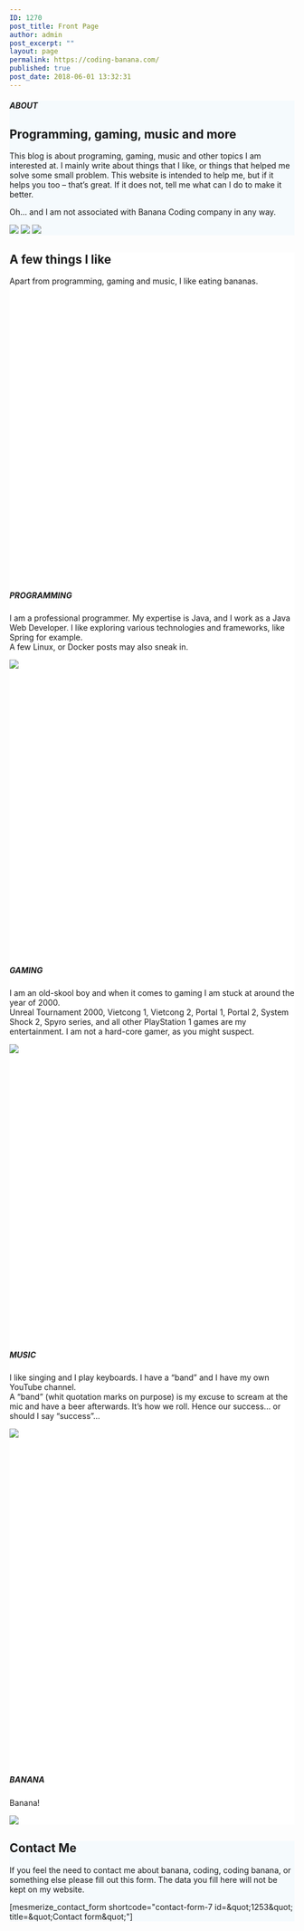 ```yaml
---
ID: 1270
post_title: Front Page
author: admin
post_excerpt: ""
layout: page
permalink: https://coding-banana.com/
published: true
post_date: 2018-06-01 13:32:31
---
```

<div  id="about-1" style="background-color: #f5fafd;" data-label="About" data-id="about-1" data-export-id="about-1" data-category="about" class="about-1 content-section content-section-spacing"> <div  class="gridContainer"> <div  class="row text-center"> <div  class="section-title-col" data-type="column"> <h5  class="">ABOUT</h5> <h2  class="">Programming, gaming, music and more</h2> <p  class="lead">This blog is about programing, gaming, music and other topics I am interested at. I mainly write about things that I like, or things that helped me solve some small problem. This website is intended to help me, but if it helps you too – that’s great. If it does not, tell me what can I do to make it better. &nbsp;
</p>  <p  class="">Oh... and I am not associated with Banana Coding company in any way.</p></div> </div> <div  class="row"> <div  class="col-xs bottom-xs flexbox image-group-bottom-3-img space-bottom-xs center-xs"> <img  class="left-img shadow-large-black" data-size="500x300" src="https://coding-banana.com/wp-content/uploads/2018/06/cropped-gaming-2.png" scale="0"> <img  class="center-img shadow-large-black" data-size="500x300" src="https://coding-banana.com/wp-content/uploads/2018/06/cropped-coding.jpg" scale="0"> <img  class="right-img shadow-large-black" data-size="500x300" src="https://coding-banana.com/wp-content/uploads/2018/06/cropped-music.png" scale="0"> </div> </div> </div> </div><div  id="features-3" style="background-color: #ffffff;" data-label="Features" data-id="features-12-card-bordered" data-export-id="features-12-card-bordered" data-category="features" class="features-12-card-bordered content-section content-section-spacing "> <div  class="gridContainer"> <div  class="row text-center"> <div  class="section-title-col" data-type="column"> <h2  class=""> A few things I like</h2> <p  class="lead"> Apart from programming, gaming and music, I like eating bananas.</p> </div> </div> <div  class="row spaced-cols" data-type="row"> <div  class="col-sm-6"> <div  class="card row-card bordered y-move"> <div  class="row"> <div  class="col-sm-fit icon-column"> <svg  class="svg-inline--fa fa-connectdevelop fa-w-16 icon round bordered color2" aria-hidden="true" data-prefix="fa" data-icon="connectdevelop" role="img" xmlns="http://www.w3.org/2000/svg" viewBox="0 0 512 512" data-fa-i2svg=""></svg><!-- <i                                    class="fa icon fa-connectdevelop round bordered color2"> </i> --> </div> <div  class="col-sm" data-type="column"> <h5  class="color2"> PROGRAMMING</h5> <p  class=""> I am a professional programmer. My expertise is Java, and I work as a Java Web Developer. I like exploring various technologies and frameworks, like Spring for example.
<br >A few Linux, or Docker posts may also sneak in.&nbsp;</p> <img  class="custom-image" src="https://coding-banana.com/wp-content/uploads/2018/06/cropped-coding-1.jpg" scale="0"></div> </div> </div> </div> <div  class="col-sm-6"> <div  class="card row-card bordered y-move"> <div  class="row"> <div  class="col-sm-fit icon-column"> <svg  class="svg-inline--fa fa-codepen fa-w-16 icon round bordered color2" aria-hidden="true" data-prefix="fa" data-icon="codepen" role="img" xmlns="http://www.w3.org/2000/svg" viewBox="0 0 512 512" data-fa-i2svg=""></svg><!-- <i                                    class="fa icon fa-codepen round bordered color2"> </i> --> </div> <div  class="col-sm" data-type="column"> <h5  class="color2"> GAMING</h5> <p  class=""> I am an old-skool boy and when it comes to gaming I am stuck at around the year of 2000.
<br >Unreal Tournament 2000, Vietcong 1, Vietcong 2, Portal 1, Portal 2, System Shock 2, Spyro series, and all other PlayStation 1 games are my entertainment. I am not a hard-core gamer, as you might suspect.</p> <img  class="custom-image" src="https://coding-banana.com/wp-content/uploads/2018/06/cropped-gaming-3.png" scale="0"></div> </div> </div> </div> <div  class="col-sm-6"> <div  class="card row-card bordered y-move"> <div  class="row"> <div  class="col-sm-fit icon-column"> <svg  class="svg-inline--fa fa-cube fa-w-16 icon round bordered color2" aria-hidden="true" data-prefix="fa" data-icon="cube" role="img" xmlns="http://www.w3.org/2000/svg" viewBox="0 0 512 512" data-fa-i2svg=""></svg><!-- <i                                    class="fa icon fa-cube round bordered color2"> </i> --> </div> <div  class="col-sm" data-type="column"> <h5  class="color2"> MUSIC</h5> <p  class=""> I like singing and I play keyboards. I have a “band” and I have my own YouTube channel.
<br >A “band” (whit quotation marks on purpose) is my excuse to scream at the mic and have a beer afterwards. It’s how we roll. Hence our success… or should I say “success”… &nbsp;</p> <img  class="custom-image" src="https://coding-banana.com/wp-content/uploads/2018/06/cropped-music-1.png" scale="0"></div> </div> </div> </div> <div  class="col-sm-6"> <div  class="card row-card bordered y-move"> <div  class="row"> <div  class="col-sm-fit icon-column"> <svg  class="svg-inline--fa fa-database fa-w-14 icon round bordered color2" aria-hidden="true" data-prefix="fa" data-icon="database" role="img" xmlns="http://www.w3.org/2000/svg" viewBox="0 0 448 512" data-fa-i2svg=""></svg><!-- <i                                    class="fa icon fa-database round bordered color2"> </i> --> </div> <div  class="col-sm" data-type="column"> <h5  class="color2"> BANANA</h5> <p  class="">Banana!</p> <img  class="custom-image" src="https://coding-banana.com/wp-content/uploads/2018/05/cropped-big_banana.png" scale="0"></div> </div> </div> </div> </div> </div> </div><div  data-label="Contact" data-id="contact-1" data-export-id="contact-1" data-category="contact" class="contact-1 content-section content-section-spacing white-text" data-parallax-depth="20" id="contact-1" style="background-color: rgb(245, 250, 253); background-image: url(&quot;https://coding-banana.com/wp-content/uploads/2018/05/asciifyme_2000x2000-1.jpg&quot;); background-size: cover; background-position: center top;"> <div  class="gridContainer"> <div  class="row text-center"> <div  class="section-title-col" data-type="column"> <h2  class=""> Contact Me</h2> <p  class="lead"> If you feel the need to contact me about banana, coding, coding banana, or something else please fill out this form. The data you fill here will not be kept on my website.</p> </div> </div> <div  class="row text-center"> <div  class="col-xs-12 col-sm-8 col-sm-offset-2 contact-form-wrapper inline-info"> <div  class="card large-padding"> <div  class="" data-content-shortcode="mesmerize_contact_form shortcode=&quot;contact-form-7 id=&amp;amp;quot;1253&amp;amp;quot; title=&amp;amp;quot;Contact form&amp;amp;quot;&quot;" data-editable="true">[mesmerize_contact_form shortcode="contact-form-7 id=&amp;quot;1253&amp;quot; title=&amp;quot;Contact form&amp;quot;"]</div> </div> </div> </div> </div> </div>